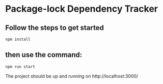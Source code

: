 # Package-lock Dependency Tracker

## Follow the steps to get started
`npm install`
## then use the command:
`npm run start`

The project should be up and running on http://localhost:3000/
